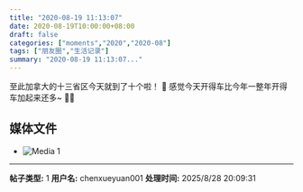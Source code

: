 ```yaml
---
title: "2020-08-19 11:13:07"
date: 2020-08-19T10:00:00+08:00
draft: false
categories: ["moments","2020","2020-08"]
tags: ["朋友圈","生活记录"]
summary: "2020-08-19 11:13:07..."
---
```


至此加拿大的十三省区今天就到了十个啦！ 🥰 感觉今天开得车比今年一整年开得车加起来还多~ 🥵🤮

## 媒体文件

- ![Media 1](/Moments/photos/2020-08-19/202008191113070.jpg)

---

**帖子类型:** 1
**用户名:** chenxueyuan001
**处理时间:** 2025/8/28 20:09:31